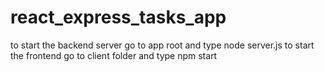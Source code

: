 # react_express_tasks_app
to start the backend server go to app root and type node server.js 
to start the frontend go to client folder and type npm start 
